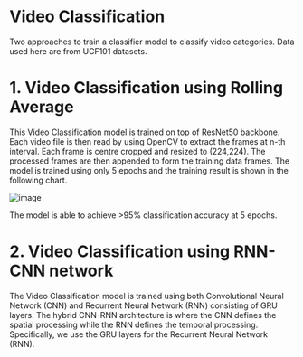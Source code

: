 # Video Classification

Two approaches to train a classifier model to classify video categories. Data used here are from UCF101 datasets.

# 1. Video Classification using Rolling Average

This Video Classification model is trained on top of ResNet50 backbone. Each video file is then read by using OpenCV to extract the frames at n-th interval. Each frame is centre cropped and resized to (224,224). The processed frames are then appended to form the training data frames. The model is trained using only 5 epochs and the training result is shown in the following chart.

![image](https://user-images.githubusercontent.com/6497242/171235185-da5ef6f4-b453-4b51-a1d3-c37fd06fbda5.png)

The model is able to achieve >95% classification accuracy at 5 epochs.

# 2. Video Classification using RNN-CNN network

The Video Classification model is trained using both Convolutional Neural Network (CNN) and Recurrent Neural Network (RNN) consisting of GRU layers. The hybrid CNN-RNN architecture is where the CNN defines the spatial processing while the RNN defines the temporal processing. Specifically, we use the GRU layers for the Recurrent Neural Network (RNN).
